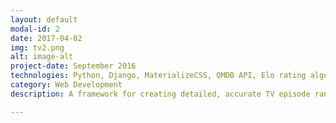 ```yaml
---
layout: default
modal-id: 2
date: 2017-04-02
img: tv2.png
alt: image-alt
project-date: September 2016
technologies: Python, Django, MaterializeCSS, OMDB API, Elo rating algorithm
category: Web Development
description: A framework for creating detailed, accurate TV episode rankings by using head-to-head comparisons and running Elo algorithm to results to compute the best episodes. See it in action at <a href="http://www.ratetheoffice.com">www.ratetheoffice.com</a> (over 17,000 votes processed within 24 hours of launch) and <a href="http://www.ratepsych.com">www.ratepsych.com</a> (over 5000 votes processed within 24 hours of launch). Arguably the most accurate and comprehensive TV ratings on the web!

---
```

